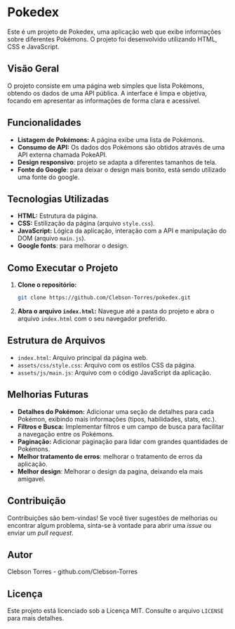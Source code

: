 # Pokedex

Este é um projeto de Pokedex, uma aplicação web que exibe informações sobre diferentes Pokémons. O projeto foi desenvolvido utilizando HTML, CSS e JavaScript.

## Visão Geral

O projeto consiste em uma página web simples que lista Pokémons, obtendo os dados de uma API pública. A interface é limpa e objetiva, focando em apresentar as informações de forma clara e acessível.

## Funcionalidades

*   **Listagem de Pokémons:** A página exibe uma lista de Pokémons.
*   **Consumo de API:** Os dados dos Pokémons são obtidos através de uma API externa chamada PokeAPI.
* **Design responsivo**: projeto se adapta a diferentes tamanhos de tela.
* **Fonte do Google**: para deixar o design mais bonito, está sendo utilizado uma fonte do google.

## Tecnologias Utilizadas

*   **HTML:** Estrutura da página.
*   **CSS:** Estilização da página (arquivo `style.css`).
*   **JavaScript:** Lógica da aplicação, interação com a API e manipulação do DOM (arquivo `main.js`).
* **Google fonts**: para melhorar o design.

## Como Executar o Projeto

1.  **Clone o repositório:**
    ```bash
    git clone https://github.com/Clebson-Torres/pokedex.git
    ```
2.  **Abra o arquivo `index.html`:** Navegue até a pasta do projeto e abra o arquivo `index.html` com o seu navegador preferido.

## Estrutura de Arquivos

*   `index.html`: Arquivo principal da página web.
*   `assets/css/style.css`: Arquivo com os estilos CSS da página.
*   `assets/js/main.js`: Arquivo com o código JavaScript da aplicação.

## Melhorias Futuras

*   **Detalhes do Pokémon:** Adicionar uma seção de detalhes para cada Pokémon, exibindo mais informações (tipos, habilidades, stats, etc.).
*   **Filtros e Busca:** Implementar filtros e um campo de busca para facilitar a navegação entre os Pokémons.
*   **Paginação:** Adicionar paginação para lidar com grandes quantidades de Pokémons.
*   **Melhor tratamento de erros**: melhorar o tratamento de erros da aplicação.
* **Melhor design**: Melhorar o design da pagina, deixando ela mais amigavel.

## Contribuição

Contribuições são bem-vindas! Se você tiver sugestões de melhorias ou encontrar algum problema, sinta-se à vontade para abrir uma *issue* ou enviar um *pull request*.

## Autor

Clebson Torres - github.com/Clebson-Torres

## Licença

Este projeto está licenciado sob a Licença MIT. Consulte o arquivo `LICENSE` para mais detalhes.

